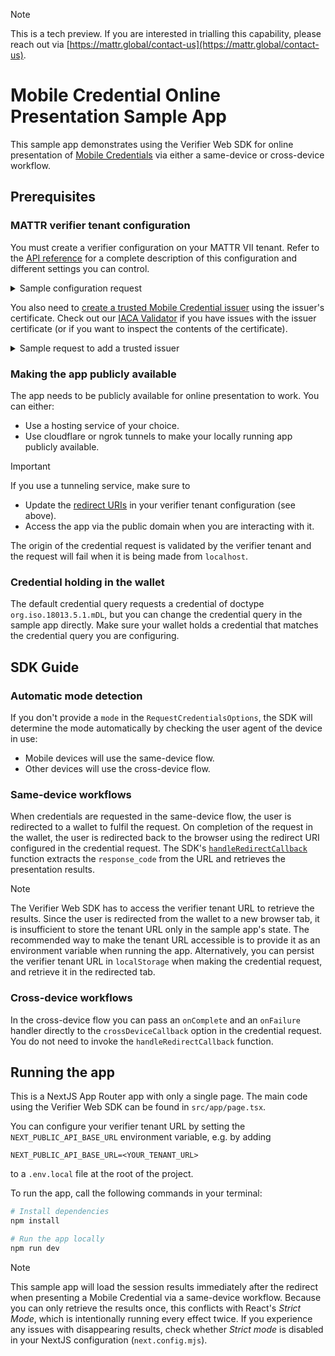 > [!NOTE]
> This is a tech preview. If you are interested in trialling this capability, please reach out via [https://mattr.global/contact-us](https://mattr.global/contact-us).

# Mobile Credential Online Presentation Sample App

This sample app demonstrates using the Verifier Web SDK for online presentation of [Mobile Credentials](https://learn.mattr.global/docs/profiles/mobile) via either a same-device or cross-device workflow.

## Prerequisites

### MATTR verifier tenant configuration

You must create a verifier configuration on your MATTR VII tenant.
Refer to the [API reference](https://online-presentations-tech-preview.redoc.ly/tag/Mobile-Credentials-Verification#operation/putVerifierConfiguration) for a complete description of this configuration and different settings you can control.

<details>
  <summary>Sample configuration request</summary>

  ```bash
  curl -X PUT https://<YOUR_TENANT_DOMAIN>/v2/presentations/configuration \
  -H "Authorization: Bearer <YOUR_ACCESS_TOKEN>" \
  -H "Content-Type: application/json" \
  -d '{
      "supportedMode": "all",
      "domains": ["<PUBLIC_DOMAIN_OF_THE_APP>"],
      "redirectUris": [
          "https://<PUBLIC_DOMAIN_OF_THE_APP>"
      ],
      "display": {
          "bodyText": "Please scan the QR code to the right to provide information required for this interaction.",
          "logoImage": {
              "url": "<YOUR_LOGO_URL>",
              "altText": "<YOUR_LOGO_ALT_TEXT>"
          },
          "headerText": "Verify your age before you continue",
          "primaryColorHex": "#000000"
      },
      "resultAvailableInFrontChannel": true
  }'
  ```
</details>

You also need to [create a trusted Mobile Credential issuer](https://online-presentations-tech-preview.redoc.ly/tag/Mobile-Credentials-Verification#operation/addMobileCredentialTrustedIssuer) using the issuer's certificate.
Check out our [IACA Validator](https://tools.mattrlabs.dev/pem) if you have issues with the issuer certificate (or if you want to inspect the contents of the certificate).

<details>
  <summary>Sample request to add a trusted issuer</summary>

  ```bash
  curl -X PUT https://<YOUR_TENANT_DOMAIN>/v2/credentials/mobile/trusted-issuers \
  -H "Authorization: Bearer <YOUR_ACCESS_TOKEN>" \
  -H "Content-Type: application/json" \
  -d '{
      "certificatePem": "<ISSUER_CERTIFICATE_PEM>",
  }'
  ```
</details>

### Making the app publicly available

The app needs to be publicly available for online presentation to work. You can either:
- Use a hosting service of your choice.
- Use cloudflare or ngrok tunnels to make your locally running app publicly available.

> [!IMPORTANT]
> If you use a tunneling service, make sure to
> * Update the [redirect URIs](https://online-presentations-tech-preview.redoc.ly/tag/Mobile-Credentials-Verification#operation/putVerifierConfiguration!path=redirectUris&t=request) in your verifier tenant configuration (see above).
> * Access the app via the public domain when you are interacting with it.
>
> The origin of the credential request is validated by the verifier tenant and the request will fail when it is being made from `localhost`.

### Credential holding in the wallet

The default credential query requests a credential of doctype `org.iso.18013.5.1.mDL`, but you can change the credential query in the sample app directly.
Make sure your wallet holds a credential that matches the credential query you are configuring.


## SDK Guide

### Automatic mode detection

If you don't provide a `mode` in the `RequestCredentialsOptions`, the SDK will determine the mode automatically by checking the user agent of the device in use:
* Mobile devices will use the same-device flow.
* Other devices will use the cross-device flow.

### Same-device workflows

When credentials are requested in the same-device flow, the user is redirected to a wallet to fulfil the request.
On completion of the request in the wallet, the user is redirected back to the browser using the redirect URI configured in the credential request.
The SDK's [`handleRedirectCallback`](https://api-reference-sdk.mattr.global/verifier-sdk-web/preview/functions/handleRedirectCallback.html) function extracts the `response_code` from the URL and retrieves the presentation results.

> [!NOTE]
> The Verifier Web SDK has to access the verifier tenant URL to retrieve the results.
> Since the user is redirected from the wallet to a new browser tab, it is insufficient to store the tenant URL only in the sample app's state.
> The recommended way to make the tenant URL accessible is to provide it as an environment variable when running the app.
> Alternatively, you can persist the verifier tenant URL in `localStorage` when making the credential request, and retrieve it in the redirected tab.

### Cross-device workflows

In the cross-device flow you can pass an `onComplete` and an `onFailure` handler directly to the `crossDeviceCallback` option in the credential request. You do not need to invoke the `handleRedirectCallback` function.

## Running the app

This is a NextJS App Router app with only a single page.
The main code using the Verifier Web SDK can be found in `src/app/page.tsx`.

You can configure your verifier tenant URL by setting the `NEXT_PUBLIC_API_BASE_URL` environment variable, e.g. by adding
```
NEXT_PUBLIC_API_BASE_URL=<YOUR_TENANT_URL>
```
to a `.env.local` file at the root of the project.

To run the app, call the following commands in your terminal:

```bash
# Install dependencies
npm install

# Run the app locally
npm run dev
```

> [!NOTE]
> This sample app will load the session results immediately after the redirect when presenting a Mobile Credential via a same-device workflow.
> Because you can only retrieve the results once, this conflicts with React's _Strict Mode_, which is intentionally running every effect twice.
> If you experience any issues with disappearing results, check whether _Strict mode_ is disabled in your NextJS configuration (`next.config.mjs`).
